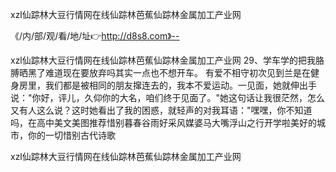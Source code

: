 xzl仙踪林大豆行情网在线仙踪林芭蕉仙踪林金属加工产业网

《/内/部/观/看/地/址👉http://d8s8.com》--

xzl仙踪林大豆行情网在线仙踪林芭蕉仙踪林金属加工产业网	29、学车学的把我胳膊晒黑了难道现在要放弃吗其实一点也不想开车。
有爱不相守初次见到兰是在健身房里，我们都是被相同的朋友撺连去的，我本不爱运动。一见面，她就伸出手说："你好，评儿，久仰你的大名，咱们终于见面了。"她这句话让我很茫然，怎么又有人这么说？这时她看出了我的困惑，就轻声的对我耳语："嘿嘿，你不知道吗，在高中美文美图推荐惜别暮春谷雨好采风媒婆马大嘴浮山之行开学啦美好的城市，你的一切惜别古代诗歌





xzl仙踪林大豆行情网在线仙踪林芭蕉仙踪林金属加工产业网

